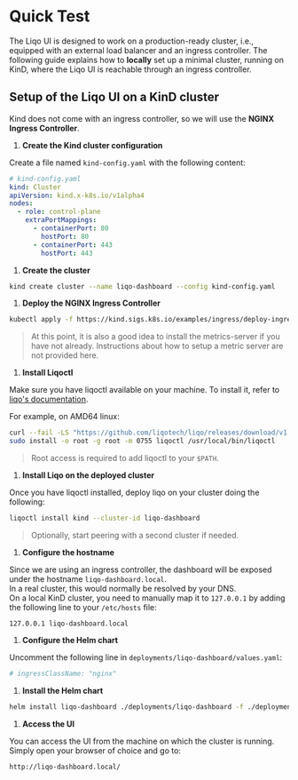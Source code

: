 # Quick Test

The Liqo UI is designed to work on a production-ready cluster, i.e., equipped with an external load balancer and an ingress controller.
The following guide explains how to **locally** set up a minimal cluster, running on KinD, where the Liqo UI is reachable through an ingress controller.

## Setup of the Liqo UI on a KinD cluster

Kind does not come with an ingress controller, so we will use the **NGINX Ingress Controller**.

1. **Create the Kind cluster configuration**

Create a file named `kind-config.yaml` with the following content:

```yaml
# kind-config.yaml
kind: Cluster
apiVersion: kind.x-k8s.io/v1alpha4
nodes:
  - role: control-plane
    extraPortMappings:
      - containerPort: 80
        hostPort: 80
      - containerPort: 443
        hostPort: 443
```

1. **Create the cluster**

```bash
kind create cluster --name liqo-dashboard --config kind-config.yaml
```

1. **Deploy the NGINX Ingress Controller**

```bash
kubectl apply -f https://kind.sigs.k8s.io/examples/ingress/deploy-ingress-nginx.yaml
```

> At this point, it is also a good idea to install the metrics-server if you have not already. Instructions about how to setup a metric server are not provided here.

1. **Install Liqoctl**

Make sure you have liqoctl available on your machine.
To install it, refer to [liqo's documentation](https://docs.liqo.io/en/latest/installation/liqoctl.html).  

For example, on AMD64 linux:

```bash
curl --fail -LS "https://github.com/liqotech/liqo/releases/download/v1.0.1/liqoctl-linux-amd64.tar.gz" | tar -xz
sudo install -o root -g root -m 0755 liqoctl /usr/local/bin/liqoctl
```

> Root access is required to add liqoctl to your `$PATH`.

1. **Install Liqo on the deployed cluster**

Once you have liqoctl installed, deploy liqo on your cluster doing the following:

```bash
liqoctl install kind --cluster-id liqo-dashboard
```

> Optionally, start peering with a second cluster if needed.

1. **Configure the hostname**

Since we are using an ingress controller, the dashboard will be exposed under the hostname `liqo-dashboard.local`.  
In a real cluster, this would normally be resolved by your DNS.  
On a local KinD cluster, you need to manually map it to `127.0.0.1` by adding the following line to your `/etc/hosts` file:

```text
127.0.0.1 liqo-dashboard.local
```

1. **Configure the Helm chart**

Uncomment the following line in `deployments/liqo-dashboard/values.yaml`:

```yaml
# ingressClassName: "nginx"
```

1. **Install the Helm chart**

```bash
helm install liqo-dashboard ./deployments/liqo-dashboard -f ./deployments/liqo-dashboard/values.yaml
```

1. **Access the UI**

You can access the UI from the machine on which the cluster is running.
Simply open your browser of choice and go to:

```text
http://liqo-dashboard.local/
```
